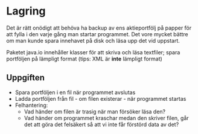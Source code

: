 # Lagring

Det är rätt onödigt att behöva ha backup av ens aktieportfölj på papper för att fylla i den varje gång man startar programmet. Det vore mycket bättre om man kunde spara innehavet på disk och läsa upp det vid uppstart.

Paketet java.io innehåller klasser för att skriva och läsa textfiler; spara portföljen på lämpligt format (tips: XML är **inte** lämpligt format)

## Uppgiften

* Spara portföljen i en fil när programmet avslutas
* Ladda portföljen från fil - om filen existerar - när programmet startas
* Felhantering:
	* Vad händer om filen är trasig när man försöker läsa den?
	* Vad händer om programmet kraschar medan den skriver filen, går det att göra det felsäkert så att vi inte får förstörd data av det?

